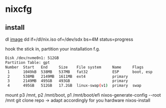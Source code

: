 # nixcfg

## install
dl [image](https://nixos.org/download/) dd if=/dl/nix.iso of=/dev/sdx bs=4M status=progress 

hook the stick in, partition your installation f.g.
```sh
Disk /dev/nvme0n1: 512GB
Partition Table: gpt
Number  Start   End     Size    File system     Name     Flags
 1      1049kB  538MB   537MB   fat32           ESP      boot, esp
 2      538MB   2149MB  1611MB  ext4            primary
 3      2149MB  495GB   493GB                   primary
 4      495GB   512GB   17.2GB  linux-swap(v1)  primary  swap
```
mount p3 /mnt, p2 /mnt/boot, p1 /mnt/boot/efi
nixos-generate-config --root /mnt
git clone repo  -> adapt accordingly for you hardware
nixos-install
